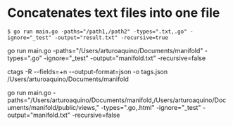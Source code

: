 # Concatenates text files into one file

```
$ go run main.go -paths="/path1,/path2" -types=".txt,.go" -ignore="_test" -output="result.txt" -recursive=true
```

go run main.go -paths="/Users/arturoaquino/Documents/manifold" -types=".go" -ignore="_test" -output="manifold.txt" -recursive=false


ctags -R --fields=+n --output-format=json -o tags.json /Users/arturoaquino/Documents/manifold




go run main.go -paths="/Users/arturoaquino/Documents/manifold,/Users/arturoaquino/Documents/manifold/public/views," -types=".go,.html" -ignore="_test" -output="manifold.txt" -recursive=false